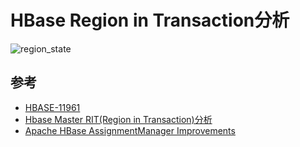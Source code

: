 # HBase Region in Transaction分析




![region_state](https://issues.apache.org/jira/secure/attachment/12668875/region_states.png)


## 参考
- [HBASE-11961](https://issues.apache.org/jira/browse/HBASE-11961)
- [Hbase Master RIT(Region in Transaction)分析](http://blog.csdn.net/teriy/article/details/6894303)
- [Apache HBase AssignmentManager Improvements](http://blog.cloudera.com/blog/2012/11/apache-hbase-assignmentmanager-improvements/)
